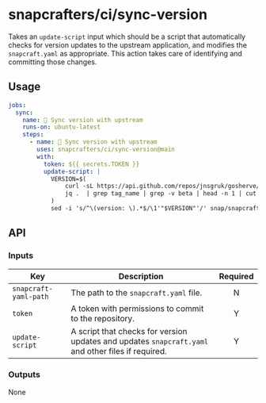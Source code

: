 # snapcrafters/ci/sync-version

Takes an `update-script` input which should be a script that automatically checks for version
updates to the upstream application, and modifies the `snapcraft.yaml` as appropriate. This action
takes care of identifying and committing those changes.

## Usage

```yaml
jobs:
  sync:
    name: 🔄 Sync version with upstream
    runs-on: ubuntu-latest
    steps:
      - name: 🔄 Sync version with upstream
        uses: snapcrafters/ci/sync-version@main
        with:
          token: ${{ secrets.TOKEN }}
          update-script: |
            VERSION=$(
                curl -sL https://api.github.com/repos/jnsgruk/gosherve/releases | 
                jq .  | grep tag_name | grep -v beta | head -n 1 | cut -d'"' -f4 | tr -d 'v'
            )
            sed -i 's/^\(version: \).*$/\1'"$VERSION"'/' snap/snapcraft.yaml
```

## API

### Inputs

| Key                   | Description                                                                                        | Required |
| --------------------- | -------------------------------------------------------------------------------------------------- | :------: |
| `snapcraft-yaml-path` | The path to the `snapcraft.yaml` file.                                                             |    N     |
| `token`               | A token with permissions to commit to the repository.                                              |    Y     |
| `update-script`       | A script that checks for version updates and updates `snapcraft.yaml` and other files if required. |    Y     |

### Outputs

None
